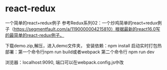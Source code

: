 # react-redux
一个简单的react+redux例子
参考Redux系列02：一个炒鸡简单的react+redux例子（https://segmentfault.com/a/1190000004215810）根据最新的react16.0写的最简单的react-redux例子。

下载demo.zip,解压，进入demo文件夹，
安装依赖：npm install
启动实时打包热部署：第一个命令行npm run build或者webpack 第二个命令行 npm run dev

浏览器：localhost:9090, 端口可以在webpack.config.js中改
